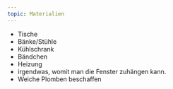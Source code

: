 ```yaml
---
topic: Materialien
---
```

* Tische
* Bänke/Stühle
* Kühlschrank
* Bändchen
* Heizung
* irgendwas, womit man die Fenster zuhängen kann.
* Weiche Plomben beschaffen
